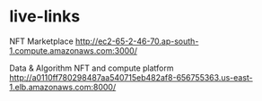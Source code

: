 # live-links

NFT Marketplace
http://ec2-65-2-46-70.ap-south-1.compute.amazonaws.com:3000/


Data & Algorithm NFT and compute platform
http://a0110ff780298487aa540715eb482af8-656755363.us-east-1.elb.amazonaws.com:8000/
